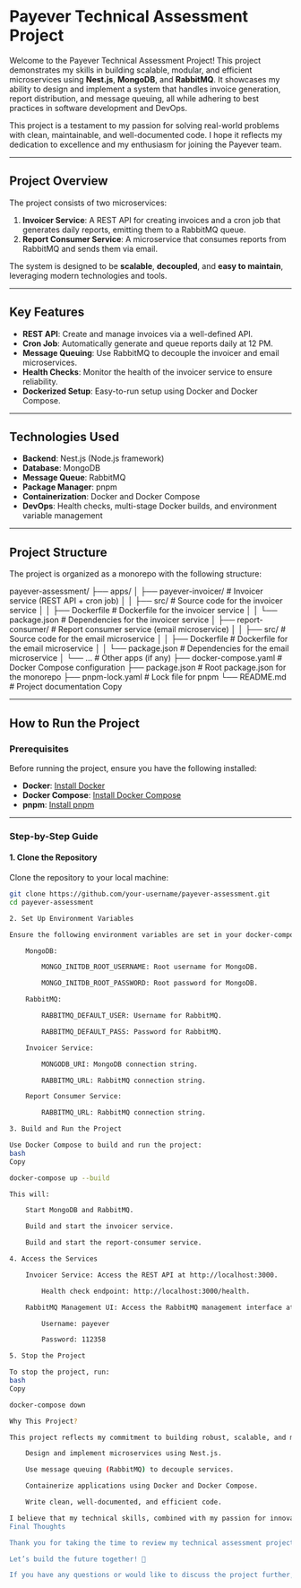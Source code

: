 # Payever Technical Assessment Project

Welcome to the Payever Technical Assessment Project! This project demonstrates my skills in building scalable, modular, and efficient microservices using **Nest.js**, **MongoDB**, and **RabbitMQ**. It showcases my ability to design and implement a system that handles invoice generation, report distribution, and message queuing, all while adhering to best practices in software development and DevOps.

This project is a testament to my passion for solving real-world problems with clean, maintainable, and well-documented code. I hope it reflects my dedication to excellence and my enthusiasm for joining the Payever team.

---

## Project Overview

The project consists of two microservices:

1. **Invoicer Service**: A REST API for creating invoices and a cron job that generates daily reports, emitting them to a RabbitMQ queue.
2. **Report Consumer Service**: A microservice that consumes reports from RabbitMQ and sends them via email.

The system is designed to be **scalable**, **decoupled**, and **easy to maintain**, leveraging modern technologies and tools.

---

## Key Features

- **REST API**: Create and manage invoices via a well-defined API.
- **Cron Job**: Automatically generate and queue reports daily at 12 PM.
- **Message Queuing**: Use RabbitMQ to decouple the invoicer and email microservices.
- **Health Checks**: Monitor the health of the invoicer service to ensure reliability.
- **Dockerized Setup**: Easy-to-run setup using Docker and Docker Compose.

---

## Technologies Used

- **Backend**: Nest.js (Node.js framework)
- **Database**: MongoDB
- **Message Queue**: RabbitMQ
- **Package Manager**: pnpm
- **Containerization**: Docker and Docker Compose
- **DevOps**: Health checks, multi-stage Docker builds, and environment variable management

---

## Project Structure

The project is organized as a monorepo with the following structure:

payever-assessment/
├── apps/
│ ├── payever-invoicer/ # Invoicer service (REST API + cron job)
│ │ ├── src/ # Source code for the invoicer service
│ │ ├── Dockerfile # Dockerfile for the invoicer service
│ │ └── package.json # Dependencies for the invoicer service
│ ├── report-consumer/ # Report consumer service (email microservice)
│ │ ├── src/ # Source code for the email microservice
│ │ ├── Dockerfile # Dockerfile for the email microservice
│ │ └── package.json # Dependencies for the email microservice
│ └── ... # Other apps (if any)
├── docker-compose.yaml # Docker Compose configuration
├── package.json # Root package.json for the monorepo
├── pnpm-lock.yaml # Lock file for pnpm
└── README.md # Project documentation
Copy

---

## How to Run the Project

### Prerequisites

Before running the project, ensure you have the following installed:

- **Docker**: [Install Docker](https://docs.docker.com/get-docker/)
- **Docker Compose**: [Install Docker Compose](https://docs.docker.com/compose/install/)
- **pnpm**: [Install pnpm](https://pnpm.io/installation)

---

### Step-by-Step Guide

#### 1. Clone the Repository

Clone the repository to your local machine:

```bash
git clone https://github.com/your-username/payever-assessment.git
cd payever-assessment

2. Set Up Environment Variables

Ensure the following environment variables are set in your docker-compose.yaml file or in a .env file:

    MongoDB:

        MONGO_INITDB_ROOT_USERNAME: Root username for MongoDB.

        MONGO_INITDB_ROOT_PASSWORD: Root password for MongoDB.

    RabbitMQ:

        RABBITMQ_DEFAULT_USER: Username for RabbitMQ.

        RABBITMQ_DEFAULT_PASS: Password for RabbitMQ.

    Invoicer Service:

        MONGODB_URI: MongoDB connection string.

        RABBITMQ_URL: RabbitMQ connection string.

    Report Consumer Service:

        RABBITMQ_URL: RabbitMQ connection string.

3. Build and Run the Project

Use Docker Compose to build and run the project:
bash
Copy

docker-compose up --build

This will:

    Start MongoDB and RabbitMQ.

    Build and start the invoicer service.

    Build and start the report-consumer service.

4. Access the Services

    Invoicer Service: Access the REST API at http://localhost:3000.

        Health check endpoint: http://localhost:3000/health.

    RabbitMQ Management UI: Access the RabbitMQ management interface at http://localhost:15672.

        Username: payever

        Password: 112358

5. Stop the Project

To stop the project, run:
bash
Copy

docker-compose down

Why This Project?

This project reflects my commitment to building robust, scalable, and maintainable systems. It demonstrates my ability to:

    Design and implement microservices using Nest.js.

    Use message queuing (RabbitMQ) to decouple services.

    Containerize applications using Docker and Docker Compose.

    Write clean, well-documented, and efficient code.

I believe that my technical skills, combined with my passion for innovation and problem-solving, make me a strong candidate for the Payever team. I am excited about the opportunity to contribute to Payever's mission and grow as part of your talented team.
Final Thoughts

Thank you for taking the time to review my technical assessment project. I hope it provides a clear picture of my capabilities and my enthusiasm for joining Payever. I am eager to bring my skills and dedication to your team and contribute to building innovative solutions that make a difference.

Let’s build the future together! 🚀

If you have any questions or would like to discuss the project further, please feel free to reach out. I look forward to the opportunity to work with you!
```
